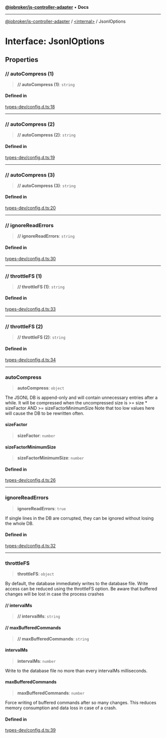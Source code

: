 [**@iobroker/js-controller-adapter**](../../README.md) • **Docs**

***

[@iobroker/js-controller-adapter](../../globals.md) / [\<internal\>](../README.md) / JsonlOptions

# Interface: JsonlOptions

## Properties

### // autoCompress (1)

> **// autoCompress (1)**: `string`

#### Defined in

[types-dev/config.d.ts:18](https://github.com/ioBroker/ioBroker.js-controller/blob/40cb80c182f7d6dd76c85ace42cdd78fa9b7a8dc/packages/types-dev/config.d.ts#L18)

***

### // autoCompress (2)

> **// autoCompress (2)**: `string`

#### Defined in

[types-dev/config.d.ts:19](https://github.com/ioBroker/ioBroker.js-controller/blob/40cb80c182f7d6dd76c85ace42cdd78fa9b7a8dc/packages/types-dev/config.d.ts#L19)

***

### // autoCompress (3)

> **// autoCompress (3)**: `string`

#### Defined in

[types-dev/config.d.ts:20](https://github.com/ioBroker/ioBroker.js-controller/blob/40cb80c182f7d6dd76c85ace42cdd78fa9b7a8dc/packages/types-dev/config.d.ts#L20)

***

### // ignoreReadErrors

> **// ignoreReadErrors**: `string`

#### Defined in

[types-dev/config.d.ts:30](https://github.com/ioBroker/ioBroker.js-controller/blob/40cb80c182f7d6dd76c85ace42cdd78fa9b7a8dc/packages/types-dev/config.d.ts#L30)

***

### // throttleFS (1)

> **// throttleFS (1)**: `string`

#### Defined in

[types-dev/config.d.ts:33](https://github.com/ioBroker/ioBroker.js-controller/blob/40cb80c182f7d6dd76c85ace42cdd78fa9b7a8dc/packages/types-dev/config.d.ts#L33)

***

### // throttleFS (2)

> **// throttleFS (2)**: `string`

#### Defined in

[types-dev/config.d.ts:34](https://github.com/ioBroker/ioBroker.js-controller/blob/40cb80c182f7d6dd76c85ace42cdd78fa9b7a8dc/packages/types-dev/config.d.ts#L34)

***

### autoCompress

> **autoCompress**: `object`

The JSONL DB is append-only and will contain unnecessary entries after a while.
It will be compressed when the uncompressed size is >= size * sizeFactor AND >= sizeFactorMinimumSize
Note that too low values here will cause the DB to be rewritten often.

#### sizeFactor

> **sizeFactor**: `number`

#### sizeFactorMinimumSize

> **sizeFactorMinimumSize**: `number`

#### Defined in

[types-dev/config.d.ts:26](https://github.com/ioBroker/ioBroker.js-controller/blob/40cb80c182f7d6dd76c85ace42cdd78fa9b7a8dc/packages/types-dev/config.d.ts#L26)

***

### ignoreReadErrors

> **ignoreReadErrors**: `true`

If single lines in the DB are corrupted, they can be ignored without losing the whole DB.

#### Defined in

[types-dev/config.d.ts:32](https://github.com/ioBroker/ioBroker.js-controller/blob/40cb80c182f7d6dd76c85ace42cdd78fa9b7a8dc/packages/types-dev/config.d.ts#L32)

***

### throttleFS

> **throttleFS**: `object`

By default, the database immediately writes to the database file. Write access can be reduced using the throttleFS option.
Be aware that buffered changes will be lost in case the process crashes

#### // intervalMs

> **// intervalMs**: `string`

#### // maxBufferedCommands

> **// maxBufferedCommands**: `string`

#### intervalMs

> **intervalMs**: `number`

Write to the database file no more than every intervalMs milliseconds.

#### maxBufferedCommands

> **maxBufferedCommands**: `number`

Force writing of buffered commands after so many changes. This reduces memory consumption and data loss in case of a crash.

#### Defined in

[types-dev/config.d.ts:39](https://github.com/ioBroker/ioBroker.js-controller/blob/40cb80c182f7d6dd76c85ace42cdd78fa9b7a8dc/packages/types-dev/config.d.ts#L39)
